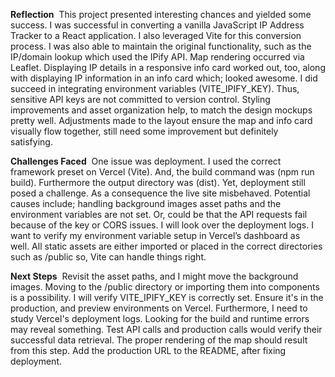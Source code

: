 **Reflection** 
This project presented interesting chances and yielded some success. I was successful in converting a vanilla JavaScript IP Address Tracker to a React application. I also leveraged Vite for this conversion process. I was also able to maintain the original functionality, such as the IP/domain lookup which used the IPify API. Map rendering occurred via Leaflet. Displaying IP details in a responsive info card worked out, too, along with displaying IP information in an info card which; looked awesome. I did succeed in integrating environment variables (VITE_IPIFY_KEY). Thus, sensitive API keys are not committed to version control. Styling improvements and asset organization help, to match the design mockups pretty well. Adjustments made to the layout ensure the map and info card visually flow together, still need some improvement but definitely satisfying. 

**Challenges Faced** 
One issue was deployment. I used the correct framework preset on Vercel (Vite). And, the build command was (npm run build). Furthermore the output directory was (dist). Yet, deployment still posed a challenge. As a consequence the live site misbehaved. Potential causes include; handling background images asset paths and the environment variables are not set. Or, could be that the API requests fail because of the key or CORS issues. I will look over the deployment logs. I want to verify my environment variable setup in Vercel’s dashboard as well. All static assets are either imported or placed in the correct directories such as /public so, Vite can handle things right. 

**Next Steps** 
Revisit the asset paths, and I might move the background images. Moving to the /public directory or importing them into components is a possibility. I will verify VITE_IPIFY_KEY is correctly set. Ensure it's in the production, and preview environments on Vercel. Furthermore, I need to study Vercel's deployment logs. Looking for the build and runtime errors may reveal something. Test API calls and production calls would verify their successful data retrieval. The proper rendering of the map should result from this step. Add the production URL to the README, after fixing deployment.
